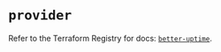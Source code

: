 # `provider`

Refer to the Terraform Registry for docs: [`better-uptime`](https://registry.terraform.io/providers/betterstackhq/better-uptime/0.20.4/docs).
